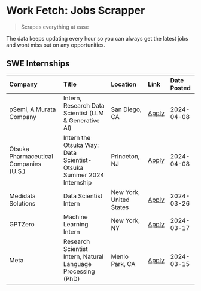 # Work Fetch: Jobs Scrapper
> Scrapes everything at ease

The data keeps updating every hour so you can always get the latest jobs and wont miss out on any opportunities.

## SWE Internships
<!--START_SECTION:workfetch-->
| Company                                | Title                                                                | Location                | Link                                                                                                                                                                                                                                                                                                        | Date Posted   |
|:---------------------------------------|:---------------------------------------------------------------------|:------------------------|:------------------------------------------------------------------------------------------------------------------------------------------------------------------------------------------------------------------------------------------------------------------------------------------------------------|:--------------|
| pSemi, A Murata Company                | Intern, Research Data Scientist (LLM & Generative AI)                | San Diego, CA           | [Apply](https://www.linkedin.com/jobs/view/intern-research-data-scientist-llm-generative-ai-at-psemi-a-murata-company-3887074168?position=2&pageNum=0&refId=Dkr4efVIBc1o5qCkTfF8Og%3D%3D&trackingId=N%2BMzPjoj8oPEteVPKJlUkw%3D%3D&trk=public_jobs_jserp-result_search-card)                                | 2024-04-08    |
| Otsuka Pharmaceutical Companies (U.S.) | Intern the Otsuka Way: Data Scientist- Otsuka Summer 2024 Internship | Princeton, NJ           | [Apply](https://www.linkedin.com/jobs/view/intern-the-otsuka-way-data-scientist-otsuka-summer-2024-internship-at-otsuka-pharmaceutical-companies-u-s-3885963629?position=9&pageNum=0&refId=Dkr4efVIBc1o5qCkTfF8Og%3D%3D&trackingId=XraymuyCFg6vK%2FiGniYKBw%3D%3D&trk=public_jobs_jserp-result_search-card) | 2024-04-08    |
| Medidata Solutions                     | Data Scientist Intern                                                | New York, United States | [Apply](https://www.linkedin.com/jobs/view/data-scientist-intern-at-medidata-solutions-3810253704?position=8&pageNum=0&refId=Dkr4efVIBc1o5qCkTfF8Og%3D%3D&trackingId=5wKDA6O6GSaUIiw5wK6nvw%3D%3D&trk=public_jobs_jserp-result_search-card)                                                                 | 2024-03-26    |
| GPTZero                                | Machine Learning Intern                                              | New York, NY            | [Apply](https://www.linkedin.com/jobs/view/machine-learning-intern-at-gptzero-3860723963?position=7&pageNum=0&refId=Dkr4efVIBc1o5qCkTfF8Og%3D%3D&trackingId=z4Rwfl0uDxH9p6jEunbiOA%3D%3D&trk=public_jobs_jserp-result_search-card)                                                                          | 2024-03-17    |
| Meta                                   | Research Scientist Intern, Natural Language Processing (PhD)         | Menlo Park, CA          | [Apply](https://www.linkedin.com/jobs/view/research-scientist-intern-natural-language-processing-phd-at-meta-3858718375?position=6&pageNum=0&refId=Dkr4efVIBc1o5qCkTfF8Og%3D%3D&trackingId=ozDhDcv7yFhJY%2B9bW2ES%2FQ%3D%3D&trk=public_jobs_jserp-result_search-card)                                       | 2024-03-15    |
<!--END_SECTION:workfetch-->
